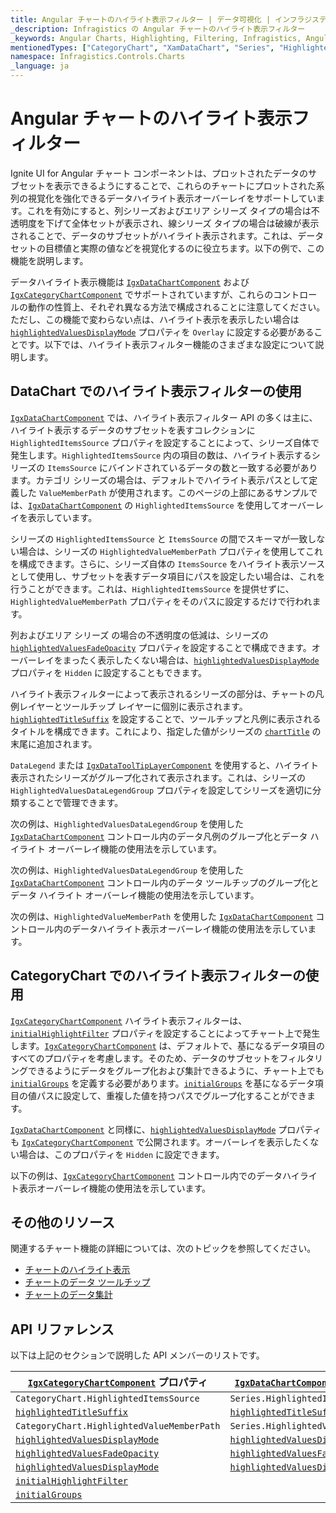 ```yaml
---
title: Angular チャートのハイライト表示フィルター | データ可視化 | インフラジスティックス
_description: Infragistics の Angular チャートのハイライト表示フィルター
_keywords: Angular Charts, Highlighting, Filtering, Infragistics, Angular チャート, ハイライト表示, フィルターリング, インフラジスティックス
mentionedTypes: ["CategoryChart", "XamDataChart", "Series", "HighlightedValuesDisplayMode"]
namespace: Infragistics.Controls.Charts
_language: ja
---
```


# Angular チャートのハイライト表示フィルター

Ignite UI for Angular チャート コンポーネントは、プロットされたデータのサブセットを表示できるようにすることで、これらのチャートにプロットされた系列の視覚化を強化できるデータハイライト表示オーバーレイをサポートしています。これを有効にすると、列シリーズおよびエリア シリーズ タイプの場合は不透明度を下げて全体セットが表示され、線シリーズ タイプの場合は破線が表示されることで、データのサブセットがハイライト表示されます。これは、データセットの目標値と実際の値などを視覚化するのに役立ちます。以下の例で、この機能を説明します。

<code-view style="height: 500px" alt="Angular ハイライト表示フィルターの例"
           data-demos-base-url="{environment:dvDemosBaseUrl}"
                    iframe-src="{environment:dvDemosBaseUrl}/charts/data-chart/chart-highlight-filter-multiple-series"
                                                 github-src="charts/data-chart/chart-highlight-filter-multiple-series">
</code-view>


データハイライト表示機能は [`IgxDataChartComponent`]({environment:dvApiBaseUrl}/products/ignite-ui-angular/api/docs/typescript/latest/classes/igniteui_angular_charts.igxdatachartcomponent.html) および [`IgxCategoryChartComponent`]({environment:dvApiBaseUrl}/products/ignite-ui-angular/api/docs/typescript/latest/classes/igniteui_angular_charts.igxcategorychartcomponent.html) でサポートされていますが、これらのコントロールの動作の性質上、それぞれ異なる方法で構成されることに注意してください。ただし、この機能で変わらない点は、ハイライト表示を表示したい場合は [`highlightedValuesDisplayMode`]({environment:dvApiBaseUrl}/products/ignite-ui-angular/api/docs/typescript/latest/classes/igniteui_angular_charts.igxdomainchartcomponent.html#highlightedValuesDisplayMode) プロパティを `Overlay` に設定する必要があることです。以下では、ハイライト表示フィルター機能のさまざまな設定について説明します。

## DataChart でのハイライト表示フィルターの使用

[`IgxDataChartComponent`]({environment:dvApiBaseUrl}/products/ignite-ui-angular/api/docs/typescript/latest/classes/igniteui_angular_charts.igxdatachartcomponent.html) では、ハイライト表示フィルター API の多くは主に、ハイライト表示するデータのサブセットを表すコレクションに `HighlightedItemsSource` プロパティを設定することによって、シリーズ自体で発生します。`HighlightedItemsSource` 内の項目の数は、ハイライト表示するシリーズの `ItemsSource` にバインドされているデータの数と一致する必要があります。カテゴリ シリーズの場合は、デフォルトでハイライト表示パスとして定義した `ValueMemberPath` が使用されます。このページの上部にあるサンプルでは、​​[`IgxDataChartComponent`]({environment:dvApiBaseUrl}/products/ignite-ui-angular/api/docs/typescript/latest/classes/igniteui_angular_charts.igxdatachartcomponent.html) の `HighlightedItemsSource` を使用してオーバーレイを表示しています。

シリーズの `HighlightedItemsSource` と `ItemsSource` の間でスキーマが一致しない場合は、シリーズの `HighlightedValueMemberPath` プロパティを使用してこれを構成できます。さらに、シリーズ自体の `ItemsSource` をハイライト表示ソースとして使用し、サブセットを表すデータ項目にパスを設定したい場合は、これを行うことができます。これは、`HighlightedItemsSource` を提供せずに、`HighlightedValueMemberPath` プロパティをそのパスに設定するだけで行われます。

列およびエリア シリーズ の場合の不透明度の低減は、シリーズの [`highlightedValuesFadeOpacity`]({environment:dvApiBaseUrl}/products/ignite-ui-angular/api/docs/typescript/latest/classes/igniteui_angular_charts.igxseriescomponent.html#highlightedValuesFadeOpacity) プロパティを設定することで構成できます。オーバーレイをまったく表示したくない場合は、[`highlightedValuesDisplayMode`]({environment:dvApiBaseUrl}/products/ignite-ui-angular/api/docs/typescript/latest/classes/igniteui_angular_charts.igxdomainchartcomponent.html#highlightedValuesDisplayMode) プロパティを `Hidden` に設定することもできます。

ハイライト表示フィルターによって表示されるシリーズの部分は、チャートの凡例レイヤーとツールチップ レイヤーに個別に表示されます。[`highlightedTitleSuffix`]({environment:dvApiBaseUrl}/products/ignite-ui-angular/api/docs/typescript/latest/classes/igniteui_angular_charts.igxseriescomponent.html#highlightedTitleSuffix) を設定することで、ツールチップと凡例に表示されるタイトルを構成できます。これにより、指定した値がシリーズの [`chartTitle`]({environment:dvApiBaseUrl}/products/ignite-ui-angular/api/docs/typescript/latest/classes/igniteui_angular_charts.igxdomainchartcomponent.html#chartTitle) の末尾に追加されます。

`DataLegend` または [`IgxDataToolTipLayerComponent`]({environment:dvApiBaseUrl}/products/ignite-ui-angular/api/docs/typescript/latest/classes/igniteui_angular_charts.igxdatatooltiplayercomponent.html) を使用すると、ハイライト表示されたシリーズがグループ化されて表示されます。これは、シリーズの `HighlightedValuesDataLegendGroup` プロパティを設定してシリーズを適切に分類することで管理できます。

次の例は、`HighlightedValuesDataLegendGroup` を使用した [`IgxDataChartComponent`]({environment:dvApiBaseUrl}/products/ignite-ui-angular/api/docs/typescript/latest/classes/igniteui_angular_charts.igxdatachartcomponent.html) コントロール内のデータ凡例のグループ化とデータ ハイライト オーバーレイ機能の使用法を示しています。

<code-view style="height: 500px" alt="Angular データ凡例のグループ化のハイライト表示の例"
           data-demos-base-url="{environment:dvDemosBaseUrl}"
                    iframe-src="{environment:dvDemosBaseUrl}/charts/data-chart/data-legend-grouping-and-highlighting"
                                                 github-src="charts/data-chart/data-legend-grouping-and-highlighting">
</code-view>


次の例は、`HighlightedValuesDataLegendGroup` を使用した [`IgxDataChartComponent`]({environment:dvApiBaseUrl}/products/ignite-ui-angular/api/docs/typescript/latest/classes/igniteui_angular_charts.igxdatachartcomponent.html) コントロール内のデータ ツールチップのグループ化とデータ ハイライト オーバーレイ機能の使用法を示しています。

<code-view style="height: 500px" alt="Angular データ ツールチップのグループ化のハイライト表示の例"
           data-demos-base-url="{environment:dvDemosBaseUrl}"
                    iframe-src="{environment:dvDemosBaseUrl}/charts/data-chart/data-tooltip-grouping-and-highlighting"
                                                 github-src="charts/data-chart/data-tooltip-grouping-and-highlighting">
</code-view>


次の例は、`HighlightedValueMemberPath` を使用した [`IgxDataChartComponent`]({environment:dvApiBaseUrl}/products/ignite-ui-angular/api/docs/typescript/latest/classes/igniteui_angular_charts.igxdatachartcomponent.html) コントロール内のデータハイライト表示オーバーレイ機能の使用法を示しています。

<code-view style="height: 500px" alt="Angular ハイライト表示フィルターの例"
           data-demos-base-url="{environment:dvDemosBaseUrl}"
                    iframe-src="{environment:dvDemosBaseUrl}/charts/data-chart/chart-highlight-filter"
                                                 github-src="charts/data-chart/chart-highlight-filter">
</code-view>


## CategoryChart でのハイライト表示フィルターの使用

[`IgxCategoryChartComponent`]({environment:dvApiBaseUrl}/products/ignite-ui-angular/api/docs/typescript/latest/classes/igniteui_angular_charts.igxcategorychartcomponent.html) ハイライト表示フィルターは、[`initialHighlightFilter`]({environment:dvApiBaseUrl}/products/ignite-ui-angular/api/docs/typescript/latest/classes/igniteui_angular_charts.igxdomainchartcomponent.html#initialHighlightFilter) プロパティを設定することによってチャート上で発生します。[`IgxCategoryChartComponent`]({environment:dvApiBaseUrl}/products/ignite-ui-angular/api/docs/typescript/latest/classes/igniteui_angular_charts.igxcategorychartcomponent.html) は、デフォルトで、基になるデータ項目のすべてのプロパティを考慮します。そのため、データのサブセットをフィルタリングできるようにデータをグループ化および集計できるように、チャート上でも [`initialGroups`]({environment:dvApiBaseUrl}/products/ignite-ui-angular/api/docs/typescript/latest/classes/igniteui_angular_charts.igxdomainchartcomponent.html#initialGroups) を定義する必要があります。[`initialGroups`]({environment:dvApiBaseUrl}/products/ignite-ui-angular/api/docs/typescript/latest/classes/igniteui_angular_charts.igxdomainchartcomponent.html#initialGroups) を基になるデータ項目の値パスに設定して、重複した値を持つパスでグループ化することができます。

<!-- Unsure of this part. Need to review -->

<!-- ????? The `InitialHighlightFilter` is done using OData filter query syntax. The syntax for this is an abbreviation of the filter operator. For example, if you wanted to have an InitialHighlightFilter of "Month not equals January" it would be represented as "Month ne 'January'"-->

[`IgxDataChartComponent`]({environment:dvApiBaseUrl}/products/ignite-ui-angular/api/docs/typescript/latest/classes/igniteui_angular_charts.igxdatachartcomponent.html) と同様に、[`highlightedValuesDisplayMode`]({environment:dvApiBaseUrl}/products/ignite-ui-angular/api/docs/typescript/latest/classes/igniteui_angular_charts.igxdomainchartcomponent.html#highlightedValuesDisplayMode) プロパティも [`IgxCategoryChartComponent`]({environment:dvApiBaseUrl}/products/ignite-ui-angular/api/docs/typescript/latest/classes/igniteui_angular_charts.igxcategorychartcomponent.html) で公開されます。オーバーレイを表示したくない場合は、このプロパティを `Hidden` に設定できます。

以下の例は、[`IgxCategoryChartComponent`]({environment:dvApiBaseUrl}/products/ignite-ui-angular/api/docs/typescript/latest/classes/igniteui_angular_charts.igxcategorychartcomponent.html) コントロール内でのデータハイライト表示オーバーレイ機能の使用法を示しています。

<code-view style="height: 500px" alt="Angular ハイライト表示フィルターの例"
           data-demos-base-url="{environment:dvDemosBaseUrl}"
                    iframe-src="{environment:dvDemosBaseUrl}/charts/category-chart/chart-highlight-filter"
                                                 github-src="charts/category-chart/chart-highlight-filter">
</code-view>


<!-- TODO add new section that talks about how this feature also applies to Range, Financial series and the HighlightedValueMemberPath property corresponds to:
HighlightedHighMemberPath and HighlightedLowMemberPath in Range Series
HighlightedHighMemberPath, HighlightedLowMemberPath, HighlightedOpenMemberPath, HighlightedCloseMemberPath in Financial Series-->

## その他のリソース

関連するチャート機能の詳細については、次のトピックを参照してください。

*   [チャートのハイライト表示](chart-highlighting.md)
*   [チャートのデータ ツールチップ](chart-data-tooltip.md)
*   [チャートのデータ集計](chart-data-aggregations.md)

## API リファレンス

以下は上記のセクションで説明した API メンバーのリストです。

| [`IgxCategoryChartComponent`]({environment:dvApiBaseUrl}/products/ignite-ui-angular/api/docs/typescript/latest/classes/igniteui_angular_charts.igxcategorychartcomponent.html) プロパティ                       | [`IgxDataChartComponent`]({environment:dvApiBaseUrl}/products/ignite-ui-angular/api/docs/typescript/latest/classes/igniteui_angular_charts.igxdatachartcomponent.html) プロパティ |
| ----------------------------------------------|---------------------------|
| `CategoryChart.HighlightedItemsSource`        | `Series.HighlightedItemsSource`  |
| [`highlightedTitleSuffix`]({environment:dvApiBaseUrl}/products/ignite-ui-angular/api/docs/typescript/latest/classes/igniteui_angular_charts.igxseriescomponent.html#highlightedTitleSuffix)        | [`highlightedTitleSuffix`]({environment:dvApiBaseUrl}/products/ignite-ui-angular/api/docs/typescript/latest/classes/igniteui_angular_charts.igxseriescomponent.html#highlightedTitleSuffix)  |
| `CategoryChart.HighlightedValueMemberPath`    | `Series.HighlightedValueMemberPath`     |
| [`highlightedValuesDisplayMode`]({environment:dvApiBaseUrl}/products/ignite-ui-angular/api/docs/typescript/latest/classes/igniteui_angular_charts.igxdomainchartcomponent.html#highlightedValuesDisplayMode)  | [`highlightedValuesDisplayMode`]({environment:dvApiBaseUrl}/products/ignite-ui-angular/api/docs/typescript/latest/classes/igniteui_angular_charts.igxseriescomponent.html#highlightedValuesDisplayMode)   |
| [`highlightedValuesFadeOpacity`]({environment:dvApiBaseUrl}/products/ignite-ui-angular/api/docs/typescript/latest/classes/igniteui_angular_charts.igxseriescomponent.html#highlightedValuesFadeOpacity)  | [`highlightedValuesFadeOpacity`]({environment:dvApiBaseUrl}/products/ignite-ui-angular/api/docs/typescript/latest/classes/igniteui_angular_charts.igxseriescomponent.html#highlightedValuesFadeOpacity)   |
| [`highlightedValuesDisplayMode`]({environment:dvApiBaseUrl}/products/ignite-ui-angular/api/docs/typescript/latest/classes/igniteui_angular_charts.igxdomainchartcomponent.html#highlightedValuesDisplayMode)  | [`highlightedValuesDisplayMode`]({environment:dvApiBaseUrl}/products/ignite-ui-angular/api/docs/typescript/latest/classes/igniteui_angular_charts.igxseriescomponent.html#highlightedValuesDisplayMode)   |
| [`initialHighlightFilter`]({environment:dvApiBaseUrl}/products/ignite-ui-angular/api/docs/typescript/latest/classes/igniteui_angular_charts.igxdomainchartcomponent.html#initialHighlightFilter)        |  |
| [`initialGroups`]({environment:dvApiBaseUrl}/products/ignite-ui-angular/api/docs/typescript/latest/classes/igniteui_angular_charts.igxdomainchartcomponent.html#initialGroups)                 |  |
